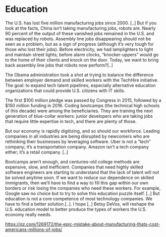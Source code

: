 # Education

The U.S. has lost five million manufacturing jobs since 2000. [..] But
if you look at the facts, China isn’t taking manufacturing jobs,
robots are. Nearly 90 percent of the output of these vanished jobs
remained in the U.S. and was replaced by robots. Assembly line jobs
disappearing should not be seen as a problem, but as a sign of
progress (although it’s very tough for those who lost their
jobs). Before electricity, we had lamplighters to light and maintain
street lights; before alarm clocks, “knocker-uppers” would go to the
home of their clients and knock on the door. Today, we want to bring
back assembly line jobs that robots now perform?[..]

The Obama administration took a shot at trying to balance the
difference between employer demand and skilled workers with the
TechHire initiative. The goal: to expand tech talent pipelines,
especially alternative education organizations that could provide
U.S. citizens with IT skills.

The first $100 million pledge was passed by Congress in 2015, followed
by a $150 million funding in 2016. Coding bootcamps (the technical
high schools of this decade) were among the beneficiaries. They are
training the next generation of blue-collar workers: junior developers
who are taking jobs that require little expertise in tech, and there
are plenty of those.

But our economy is rapidly digitizing, and so should our
workforce. Leading companies in all industries are being disrupted by
newcomers who are rethinking their businesses by leveraging
software. Uber is not a “tech” company; it’s a transportation
company. Amazon isn’t a tech company either; it’s a retail
company. [..]

Bootcamps aren’t enough, and centuries-old college methods are
expensive, slow, and inefficient. Companies that need highly skilled
software engineers are starting to understand that the lack of talent
will not be solved anytime soon. If we want to reduce our dependence
on skilled immigrants, then we’ll have to find a way to fill this gap
within our own borders or risk losing the companies who need these
workers. For example, Google saw no choice but to try to solve this
education puzzle itself. [..] But education is not a core competence
of most technology companies. We have to find a better
solution.[..]. I hope [..] Betsy DeVos, will reshape the
U.S. education model to better produce the types of workers the
U.S. economy really needs.

https://qz.com/1269172/the-epic-mistake-about-manufacturing-thats-cost-americans-millions-of-jobs/


